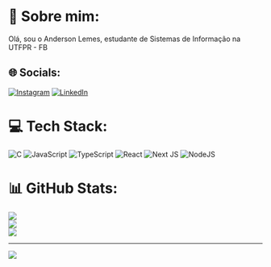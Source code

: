 # 💫 Sobre mim:
Olá, sou o Anderson Lemes, estudante de Sistemas de Informação na UTFPR - FB


## 🌐 Socials:
[![Instagram](https://img.shields.io/badge/Instagram-%23E4405F.svg?logo=Instagram&logoColor=white)](https://instagram.com/aquianderson) [![LinkedIn](https://img.shields.io/badge/LinkedIn-%230077B5.svg?logo=linkedin&logoColor=white)](https://linkedin.com/in/anderson-lemes-dos-santos-557817292) 

# 💻 Tech Stack:
![C](https://img.shields.io/badge/c-%2300599C.svg?style=for-the-badge&logo=c&logoColor=white) ![JavaScript](https://img.shields.io/badge/javascript-%23323330.svg?style=for-the-badge&logo=javascript&logoColor=%23F7DF1E) ![TypeScript](https://img.shields.io/badge/typescript-%23007ACC.svg?style=for-the-badge&logo=typescript&logoColor=white) ![React](https://img.shields.io/badge/react-%2320232a.svg?style=for-the-badge&logo=react&logoColor=%2361DAFB) ![Next JS](https://img.shields.io/badge/Next-black?style=for-the-badge&logo=next.js&logoColor=white) ![NodeJS](https://img.shields.io/badge/node.js-6DA55F?style=for-the-badge&logo=node.js&logoColor=white) 
# 📊 GitHub Stats:
![](https://github-readme-stats.vercel.app/api?username=aquianderson&theme=tokyonight&hide_border=false&include_all_commits=false&count_private=false)<br/>
![](https://nirzak-streak-stats.vercel.app/?user=aquianderson&theme=tokyonight&hide_border=false)<br/>
![](https://github-readme-stats.vercel.app/api/top-langs/?username=aquianderson&theme=tokyonight&hide_border=false&include_all_commits=false&count_private=false&layout=compact)

---
[![](https://visitcount.itsvg.in/api?id=aquianderson&icon=0&color=0)](https://visitcount.itsvg.in)

<!-- Proudly created with GPRM ( https://gprm.itsvg.in ) -->
